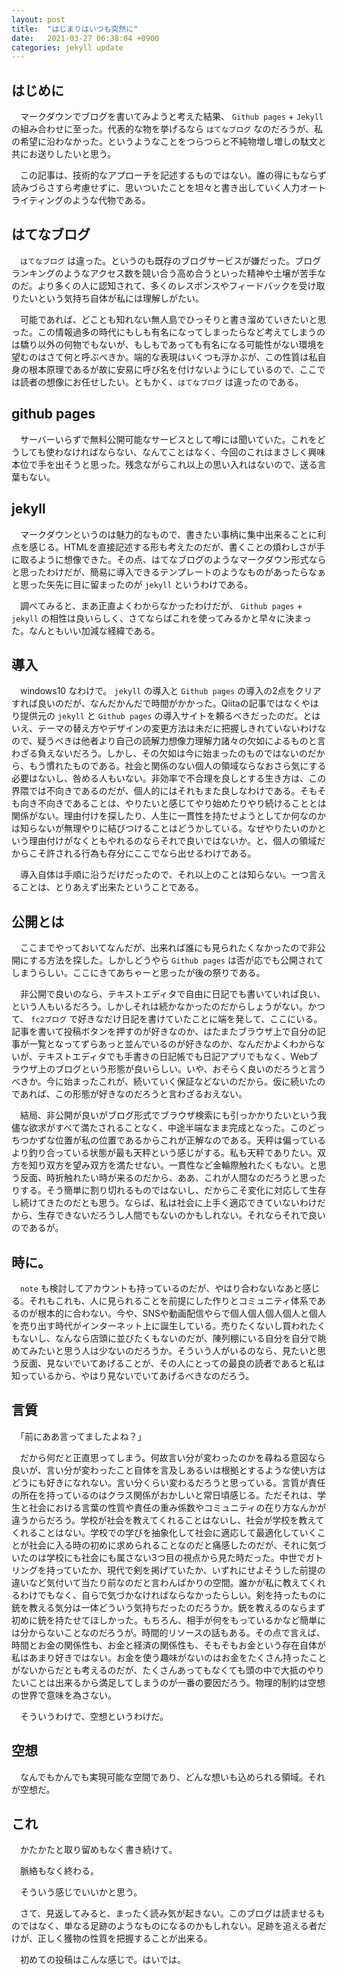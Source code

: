 ```yaml
---
layout: post
title:  "はじまりはいつも突然に"
date:   2021-03-27 06:38:04 +0900
categories: jekyll update
---
```


## はじめに
　マークダウンでブログを書いてみようと考えた結果、 `Github pages` + `Jekyll` の組み合わせに至った。代表的な物を挙げるなら `はてなブログ` なのだろうが、私の希望に沿わなかった。というようなことをつらつらと不純物増し増しの駄文と共にお送りしたいと思う。

　この記事は、技術的なアプローチを記述するものではない。誰の得にもならず読みづらさすら考慮せずに、思いついたことを坦々と書き出していく人力オートライティングのような代物である。

## はてなブログ
　`はてなブログ` は違った。というのも既存のブログサービスが嫌だった。ブログランキングのようなアクセス数を競い合う高め合うといった精神や土壌が苦手なのだ。より多くの人に認知されて、多くのレスポンスやフィードバックを受け取りたいという気持ち自体が私には理解しがたい。

　可能であれば、どことも知れない無人島でひっそりと書き溜めていきたいと思った。この情報過多の時代にもしも有名になってしまったらなど考えてしまうのは驕り以外の何物でもないが、もしもであっても有名になる可能性がない環境を望むのはさて何と呼ぶべきか。端的な表現はいくつも浮かぶが、この性質は私自身の根本原理であるが故に安易に呼び名を付けないようにしているので、ここでは読者の想像にお任せしたい。ともかく、`はてなブログ` は違ったのである。

## github pages
　サーバーいらずで無料公開可能なサービスとして噂には聞いていた。これをどうしても使わなければならない、なんてことはなく、今回のこれはまさしく興味本位で手を出そうと思った。残念ながらこれ以上の思い入れはないので、送る言葉もない。

## jekyll
　マークダウンというのは魅力的なもので、書きたい事柄に集中出来ることに利点を感じる。HTMLを直接記述する形も考えたのだが、書くことの煩わしさが手に取るように想像できた。その点、はてなブログのようなマークダウン形式ならと思ったわけだが、簡易に導入できるテンプレートのようなものがあったらなぁと思った矢先に目に留まったのが `jekyll` というわけである。

　調べてみると、まあ正直よくわからなかったわけだが、 `Github pages` + `jekyll` の相性は良いらしく、さてならばこれを使ってみるかと早々に決まった。なんともいい加減な経緯である。

## 導入
　windows10 なわけで。 `jekyll` の導入と `Github pages` の導入の2点をクリアすれば良いのだが、なんだかんだで時間がかかった。Qiitaの記事ではなくやはり提供元の `jekyll` と `Github pages` の導入サイトを頼るべきだったのだ。とはいえ、テーマの替え方やデザインの変更方法は未だに把握しきれていないわけなので、疑うべきは他者より自己の読解力想像力理解力諸々の欠如によるものと言わざる負えないだろう。しかし、その欠如は今に始まったのものではないのだから、もう慣れたものである。社会と関係のない個人の領域ならなおさら気にする必要はないし、咎める人もいない。非効率で不合理を良しとする生き方は、この界隈では不向きであるのだが、個人的にはそれもまた良しなわけである。そもそも向き不向きであることは、やりたいと感じてやり始めたりやり続けることとは関係がない。理由付けを探したり、人生に一貫性を持たせようとしてか何なのかは知らないが無理やりに結びつけることはどうかしている。なぜやりたいのかという理由付けがなくともやれるのならそれで良いではないか。と、個人の領域だからこそ許される行為も存分にここでなら出せるわけである。

　導入自体は手順に沿うだけだったので、それ以上のことは知らない。一つ言えることは、とりあえず出来たということである。

## 公開とは
　ここまでやっておいてなんだが、出来れば誰にも見られたくなかったので非公開にする方法を探した。しかしどうやら `Github pages` は否が応でも公開されてしまうらしい。ここにきてあちゃーと思ったが後の祭りである。

　非公開で良いのなら、テキストエディタで自由に日記でも書いていれば良い、という人もいるだろう。しかしそれは続かなかったのだからしょうがない。かつて、 `fc2ブログ` で好きなだけ日記を書けていたことに端を発して、ここにいる。記事を書いて投稿ボタンを押すのが好きなのか、はたまたブラウザ上で自分の記事が一覧となってずらあっと並んでいるのが好きなのか、なんだかよくわからないが、テキストエディタでも手書きの日記帳でも日記アプリでもなく、Webブラウザ上のブログという形態が良いらしい。いや、おそらく良いのだろうと言うべきか。今に始まったこれが、続いていく保証などないのだから。仮に続いたのであれば、この形態が好きなのだろうと言わざるおえない。

　結局、非公開が良いがブログ形式でブラウザ検索にも引っかかりたいという我儘な欲求がすべて満たされることなく、中途半端なまま完成となった。このどっちつかずな位置が私の位置であるからこれが正解なのである。天秤は偏っているより釣り合っている状態が最も天秤という感じがする。私も天秤でありたい。双方を知り双方を望み双方を満たせない。一貫性など金輪際触れたくもない。と思う反面、時折触れたい時が来るのだから、ああ、これが人間なのだろうと思ったりする。そう簡単に割り切れるものではないし、だからこそ変化に対応して生存し続けてきたのだとも思う。ならば、私は社会に上手く適応できていないわけだから、生存できないだろうし人間でもないのかもしれない。それならそれで良いのであるが。

## 時に。
　`note` も検討してアカウントも持っているのだが、やはり合わないなあと感じる。それもこれも、人に見られることを前提にした作りとコミュニティ体系であるのが根本的に合わない。今や、SNSや動画配信やらで個人個人個人個人と個人を売り出す時代がインターネット上に誕生している。売りたくないし買われたくもないし、なんなら店頭に並びたくもないのだが、陳列棚にいる自分を自分で眺めてみたいと思う人は少ないのだろうか。そういう人がいるのなら、見たいと思う反面、見ないでいてあげることが、その人にとっての最良の読者であると私は知っているから、やはり見ないでいてあげるべきなのだろう。

## 言質
　「前にああ言ってましたよね？」

　だから何だと正直思ってしまう。何故言い分が変わったのかを尋ねる意図なら良いが、言い分が変わったこと自体を言及しあるいは根拠とするような使い方はどうにも好きになれない。言い分くらい変わるだろうと思っている。言質が責任の所在を持っているのはクラス関係がおかしいと常日頃感じる。ただそれは、学生と社会における言葉の性質や責任の重み係数やコミュニティの在り方なんかが違うからだろう。学校が社会を教えてくれることはないし、社会が学校を教えてくれることはない。学校での学びを抽象化して社会に適応して最適化していくことが社会に入る時の初めに求められることなのだと痛感したのだが、それに気づいたのは学校にも社会にも属さない3つ目の視点から見た時だった。中世でガトリングを持っていたか、現代で剣を掲げていたか、いずれにせよそうした前提の違いなど気付いて当たり前なのだと言わんばかりの空間。誰かが私に教えてくれるわけでもなく、自らで気づかなければならなかったらしい。剣を持ったものに銃を教える気分は一体どういう気持ちだったのだろうか。銃を教えるのならまず初めに銃を持たせてほしかった。もちろん、相手が何をもっているかなど簡単には分からないことなのだろうが。時間的リソースの話もある。その点で言えば、時間とお金の関係性も、お金と経済の関係性も、そもそもお金という存在自体が私はあまり好きではない。お金を使う趣味がないのはお金をたくさん持ったことがないからだとも考えるのだが、たくさんあってもなくても頭の中で大抵のやりたいことは出来るから満足してしまうのが一番の要因だろう。物理的制約は空想の世界で意味を為さない。

　そういうわけで、空想というわけだ。

## 空想
　なんでもかんでも実現可能な空間であり、どんな想いも込められる領域。それが空想だ。

## これ
　かたかたと取り留めもなく書き続けて。

　脈絡もなく終わる。

　そういう感じでいいかと思う。

　さて、見返してみると、まったく読み気が起きない。このブログは読ませるものではなく、単なる足跡のようなものになるのかもしれない。足跡を追える者だけが、正しく獲物の性質を把握することが出来る。

　初めての投稿はこんな感じで。はいでは。